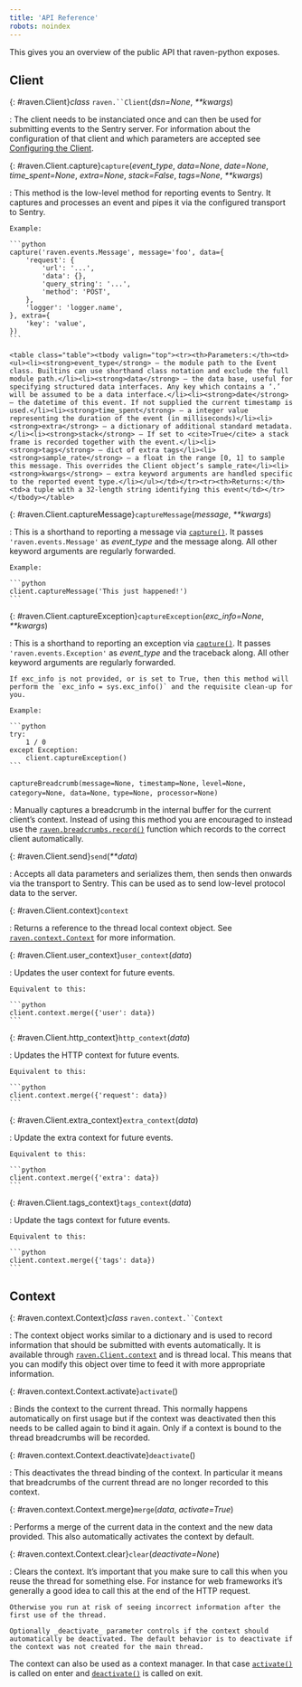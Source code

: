 ```yaml
---
title: 'API Reference'
robots: noindex
---
```


This gives you an overview of the public API that raven-python exposes.

## Client

{: #raven.Client}_class_ `raven.``Client`(_dsn=None_, _**kwargs_)

: The client needs to be instanciated once and can then be used for submitting events to the Sentry server. For information about the configuration of that client and which parameters are accepted see [Configuring the Client](/clients/python/advanced/#python-client-config).

  {: #raven.Client.capture}`capture`(_event_type_, _data=None_, _date=None_, _time_spent=None_, _extra=None_, _stack=False_, _tags=None_, _**kwargs_)

  : This method is the low-level method for reporting events to Sentry. It captures and processes an event and pipes it via the configured transport to Sentry.

    Example:

    ```python
    capture('raven.events.Message', message='foo', data={
        'request': {
            'url': '...',
            'data': {},
            'query_string': '...',
            'method': 'POST',
        },
        'logger': 'logger.name',
    }, extra={
        'key': 'value',
    })
    ```

    <table class="table"><tbody valign="top"><tr><th>Parameters:</th><td><ul><li><strong>event_type</strong> – the module path to the Event class. Builtins can use shorthand class notation and exclude the full module path.</li><li><strong>data</strong> – the data base, useful for specifying structured data interfaces. Any key which contains a ‘.’ will be assumed to be a data interface.</li><li><strong>date</strong> – the datetime of this event. If not supplied the current timestamp is used.</li><li><strong>time_spent</strong> – a integer value representing the duration of the event (in milliseconds)</li><li><strong>extra</strong> – a dictionary of additional standard metadata.</li><li><strong>stack</strong> – If set to <cite>True</cite> a stack frame is recorded together with the event.</li><li><strong>tags</strong> – dict of extra tags</li><li><strong>sample_rate</strong> – a float in the range [0, 1] to sample this message. This overrides the Client object’s sample_rate</li><li><strong>kwargs</strong> – extra keyword arguments are handled specific to the reported event type.</li></ul></td></tr><tr><th>Returns:</th><td>a tuple with a 32-length string identifying this event</td></tr></tbody></table>

  {: #raven.Client.captureMessage}`captureMessage`(_message_, _**kwargs_)

  : This is a shorthand to reporting a message via [`capture()`](#raven.Client.capture "raven.Client.capture"). It passes `'raven.events.Message'` as _event_type_ and the message along. All other keyword arguments are regularly forwarded.

    Example:

    ```python
    client.captureMessage('This just happened!')
    ```

  {: #raven.Client.captureException}`captureException`(_exc_info=None_, _**kwargs_)

  : This is a shorthand to reporting an exception via [`capture()`](#raven.Client.capture "raven.Client.capture"). It passes `'raven.events.Exception'` as _event_type_ and the traceback along. All other keyword arguments are regularly forwarded.

    If exc_info is not provided, or is set to True, then this method will perform the `exc_info = sys.exc_info()` and the requisite clean-up for you.

    Example:

    ```python
    try:
        1 / 0
    except Exception:
        client.captureException()
    ```

  `captureBreadcrumb(message=None, timestamp=None,`
  `level=None, category=None, data=None,`
  `type=None, processor=None)`

  : Manually captures a breadcrumb in the internal buffer for the current client’s context. Instead of using this method you are encouraged to instead use the [`raven.breadcrumbs.record()`](/clients/python/breadcrumbs/#raven.breadcrumbs.record "raven.breadcrumbs.record") function which records to the correct client automatically.

  {: #raven.Client.send}`send`(_**data_)

  : Accepts all data parameters and serializes them, then sends then onwards via the transport to Sentry. This can be used as to send low-level protocol data to the server.

  {: #raven.Client.context}`context`

  : Returns a reference to the thread local context object. See [`raven.context.Context`](#raven.context.Context "raven.context.Context") for more information.

  {: #raven.Client.user_context}`user_context`(_data_)

  : Updates the user context for future events.

    Equivalent to this:

    ```python
    client.context.merge({'user': data})
    ```

  {: #raven.Client.http_context}`http_context`(_data_)

  : Updates the HTTP context for future events.

    Equivalent to this:

    ```python
    client.context.merge({'request': data})
    ```

  {: #raven.Client.extra_context}`extra_context`(_data_)

  : Update the extra context for future events.

    Equivalent to this:

    ```python
    client.context.merge({'extra': data})
    ```

  {: #raven.Client.tags_context}`tags_context`(_data_)

  : Update the tags context for future events.

    Equivalent to this:

    ```python
    client.context.merge({'tags': data})
    ```

## Context

{: #raven.context.Context}_class_ `raven.context.``Context`

: The context object works similar to a dictionary and is used to record information that should be submitted with events automatically. It is available through [`raven.Client.context`](#raven.Client.context "raven.Client.context") and is thread local. This means that you can modify this object over time to feed it with more appropriate information.

  {: #raven.context.Context.activate}`activate`()

  : Binds the context to the current thread. This normally happens automatically on first usage but if the context was deactivated then this needs to be called again to bind it again. Only if a context is bound to the thread breadcrumbs will be recorded.

  {: #raven.context.Context.deactivate}`deactivate`()

  : This deactivates the thread binding of the context. In particular it means that breadcrumbs of the current thread are no longer recorded to this context.

  {: #raven.context.Context.merge}`merge`(_data_, _activate=True_)

  : Performs a merge of the current data in the context and the new data provided. This also automatically activates the context by default.

  {: #raven.context.Context.clear}`clear`(_deactivate=None_)

  : Clears the context. It’s important that you make sure to call this when you reuse the thread for something else. For instance for web frameworks it’s generally a good idea to call this at the end of the HTTP request.

    Otherwise you run at risk of seeing incorrect information after the first use of the thread.

    Optionally _deactivate_ parameter controls if the context should automatically be deactivated. The default behavior is to deactivate if the context was not created for the main thread.

  The context can also be used as a context manager. In that case [`activate()`](#raven.context.Context.activate "raven.context.Context.activate") is called on enter and [`deactivate()`](#raven.context.Context.deactivate "raven.context.Context.deactivate") is called on exit.
